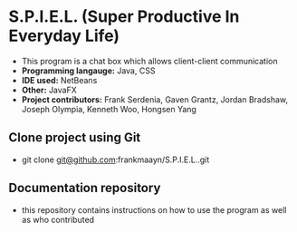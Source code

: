 # S.P.I.E.L. (Super Productive In Everyday Life)

- This program is a chat box which allows client-client communication
- **Programming langauge:** Java, CSS
- **IDE used:** NetBeans
- **Other:** JavaFX
- **Project contributors:** Frank Serdenia, Gaven Grantz, Jordan Bradshaw, Joseph Olympia, Kenneth Woo, Hongsen Yang


## Clone project using Git

- git clone git@github.com:frankmaayn/S.P.I.E.L..git

## Documentation repository

- this repository contains instructions on how to use the program as well as who contributed 
